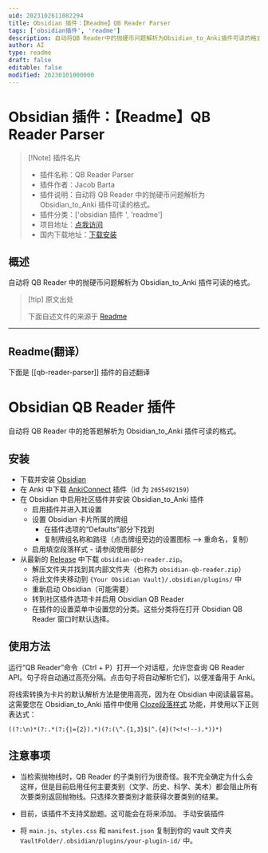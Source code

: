 ```yaml
---
uid: 2023102611082294
title: Obsidian 插件：【Readme】QB Reader Parser
tags: ['obsidian插件', 'readme']
description: 自动将QB Reader中的抛硬币问题解析为Obsidian_to_Anki插件可读的格式。
author: AI
type: readme
draft: false
editable: false
modified: 20230101000000
---
```


# Obsidian 插件：【Readme】QB Reader Parser

> [!Note] 插件名片
> - 插件名称：QB Reader Parser
> - 插件作者：Jacob Barta
> - 插件说明：自动将 QB Reader 中的抛硬币问题解析为 Obsidian_to_Anki 插件可读的格式。
> - 插件分类：['obsidian 插件 ', 'readme']
> - 项目地址：[点我访问](https://github.com/J-Barta/qb-reader-parser)
> - 国内下载地址：[下载安装](https://pkmer.cn/products/plugin/pluginMarket/?qb-reader-parser)

## 概述

自动将 QB Reader 中的抛硬币问题解析为 Obsidian_to_Anki 插件可读的格式。

> [!tip] 原文出处
>
>下面自述文件的来源于 [Readme](https://ghproxy.net/https://raw.githubusercontent.com/J-Barta/qb-reader-parser/master/README.md)

---

## Readme(翻译）

下面是 [[qb-reader-parser]] 插件的自述翻译

# Obsidian QB Reader 插件

自动将 QB Reader 中的抢答题解析为 Obsidian_to_Anki 插件可读的格式。

## 安装

- 下载并安装 [Obsidian](https://obsidian.md)
- 在 Anki 中下载 [AnkiConnect](https://ankiweb.net/shared/info/2055492159) 插件（id 为 `2055492159`）
- 在 Obsidian 中启用社区插件并安装 Obsidian_to_Anki 插件
  - 启用插件并进入其设置
  - 设置 Obsidian 卡片所属的牌组
    - 在插件选项的“Defaults”部分下找到
    - 复制牌组名称和路径（点击牌组旁边的设置图标 --> 重命名，复制）
  - 启用填空段落样式 - 请参阅使用部分
- 从最新的 [Release](https://github.com/J-Barta/obsidian-qb-reader/releases/latest) 中下载 `obsidian-qb-reader.zip`。
  - 解压文件夹并找到其内部文件夹（也称为 `obsidian-qb-reader.zip`）
  - 将此文件夹移动到 `{Your Obsidian Vault}/.obsidian/plugins/` 中
  - 重新启动 Obsidian（可能需要）
  - 转到社区插件选项卡并启用 Obsidian QB Reader
  - 在插件的设置菜单中设置您的分类。这些分类将在打开 Obsidian QB Reader 窗口时默认选择。

## 使用方法

运行“QB Reader”命令（Ctrl + P）打开一个对话框，允许您查询 QB Reader API。句子将自动通过高亮分隔。点击句子将自动解析它们，以便准备用于 Anki。

将线索转换为卡片的默认解析方法是使用高亮，因为在 Obsidian 中阅读最容易。这需要您在 Obsidian_to_Anki 插件中使用 [Cloze段落样式](https://github.com/Pseudonium/Obsidian_to_Anki/wiki/Cloze-Paragraph-style) 功能，并使用以下正则表达式：

```
((?:\n)*(?:.*(?:{|={2}).*)(?:(\^.{1,3}$|^.{4}(?<!<!--).*))*)
```

## 注意事项

- 当检索抛物线时，QB Reader 的子类别行为很奇怪。我不完全确定为什么会这样，但是目前启用任何主要类别（文学、历史、科学、美术）都会阻止所有次要类别返回抛物线。只选择次要类别才能获得次要类别的结果。
- 目前，该插件不支持奖励题。这可能会在将来添加。
手动安装插件

- 将 `main.js`、`styles.css` 和 `manifest.json` 复制到你的 vault 文件夹 `VaultFolder/.obsidian/plugins/your-plugin-id/` 中。



